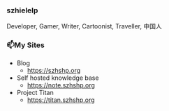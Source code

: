 ### szhielelp

Developer, Gamer, Writer, Cartoonist, Traveller, 中国人

### 📫My Sites

- Blog
  - https://szhshp.org
- Self hosted knowledge base
  - https://note.szhshp.org
- Project Titan
  - https://titan.szhshp.org
